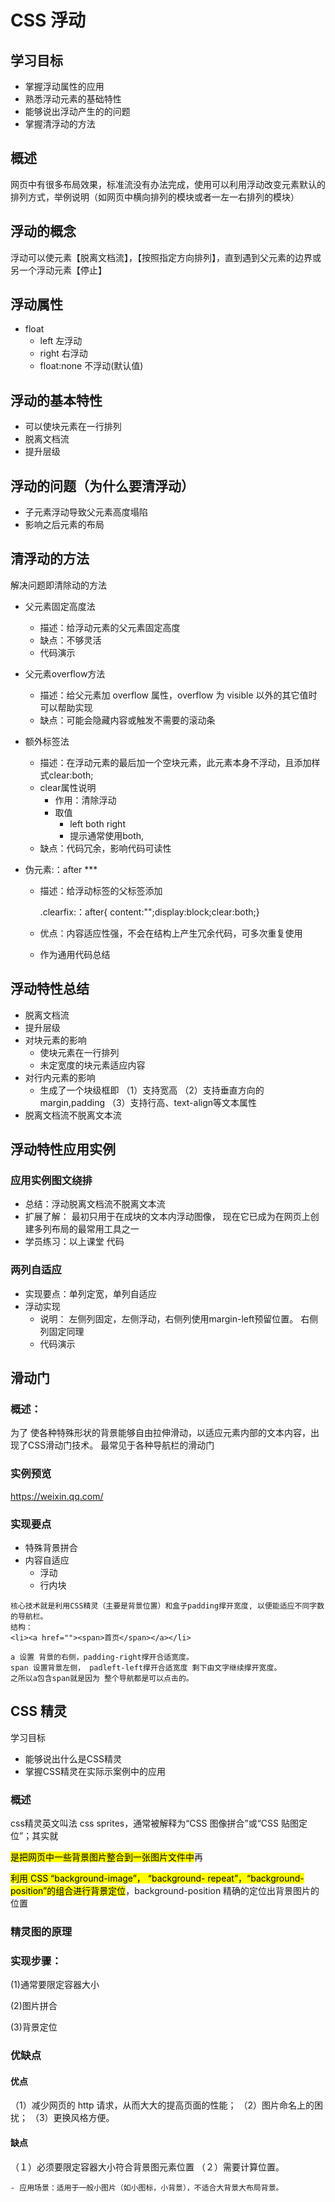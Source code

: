 # CSS 浮动

## 学习目标

- 掌握浮动属性的应用
- 熟悉浮动元素的基础特性
- 能够说出浮动产生的的问题
- 掌握清浮动的方法

## 概述

网页中有很多布局效果，标准流没有办法完成，使用可以利用浮动改变元素默认的排列方式，举例说明（如网页中横向排列的模块或者一左一右排列的模块）

## 浮动的概念

浮动可以使元素【脱离文档流】，【按照指定方向排列】，直到遇到父元素的边界或另一个浮动元素【停止】

## 浮动属性

- float
  - left 左浮动
  - right 右浮动
  - float:none 不浮动(默认值)

## 浮动的基本特性

- 可以使块元素在一行排列
- 脱离文档流
- 提升层级

## 浮动的问题（为什么要清浮动）

- 子元素浮动导致父元素高度塌陷
- 影响之后元素的布局

## 清浮动的方法

解决问题即清除动的方法

- 父元素固定高度法

  - 描述：给浮动元素的父元素固定高度 
  - 缺点：不够灵活
  - 代码演示

- 父元素overflow方法

  - 描述：给父元素加 overflow 属性，overflow 为 visible 以外的其它值时可以帮助实现 
  - 缺点：可能会隐藏内容或触发不需要的滚动条 

- 额外标签法

  - 描述：在浮动元素的最后加一个空块元素，此元素本身不浮动，且添加样式clear:both;
  - clear属性说明
    - 作用：清除浮动
    - 取值
      - left
        both
        right
      - 提示通常使用both,
  - 缺点：代码冗余，影响代码可读性

- 伪元素:：after            ***

  - 描述：给浮动标签的父标签添加

    .clearfix:：after{
      content:"";display:block;clear:both;}

  - 优点：内容适应性强，不会在结构上产生冗余代码，可多次重复使用

  - 作为通用代码总结

## 浮动特性总结

- 脱离文档流
- 提升层级
- 对块元素的影响
  - 使块元素在一行排列
  - 未定宽度的块元素适应内容 
- 对行内元素的影响
  - 生成了一个块级框即
    （1）支持宽高
    （2）支持垂直方向的margin,padding
    （3）支持行高、text-align等文本属性
- 脱离文档流不脱离文本流

## 浮动特性应用实例

### 应用实例图文绕排

- 总结：浮动脱离文档流不脱离文本流 
- 扩展了解：
  最初只用于在成块的文本内浮动图像，
  现在它已成为在网页上创建多列布局的最常用工具之一
- 学员练习：以上课堂 代码

### 两列自适应

- 实现要点：单列定宽，单列自适应
- 浮动实现
  - 说明：
    左侧列固定，左侧浮动，右侧列使用margin-left预留位置。
    右侧列固定同理
  - 代码演示

## 滑动门

### 概述：

为了 使各种特殊形状的背景能够自由拉伸滑动，以适应元素内部的文本内容，出现了CSS滑动门技术。 最常见于各种导航栏的滑动门

### 实例预览

https://weixin.qq.com/


### 实现要点

- 特殊背景拼合
- 内容自适应
  - 浮动
  - 行内块

```
核心技术就是利用CSS精灵（主要是背景位置）和盒子padding撑开宽度, 以便能适应不同字数的导航栏。
结构：
<li><a href=""><span>首页</span></a></li>

a 设置 背景的右侧，padding-right撑开合适宽度。
span 设置背景左侧， padleft-left撑开合适宽度 剩下由文字继续撑开宽度。
之所以a包含span就是因为 整个导航都是可以点击的。 
```



## CSS 精灵

学习目标

- 能够说出什么是CSS精灵
- 掌握CSS精灵在实际示案例中的应用

### 概述

css精灵英文叫法 css sprites，通常被解释为“CSS 图像拼合”或“CSS 贴图定位”；其实就

<mark>是把网页中一些背景图片整合到一张图片文件中</mark>再

<mark>利用 CSS “background-image”，
“background- repeat”，“background-position”的组合进行背景定位</mark>，background-position 精确的定位出背景图片的位置

### 精灵图的原理

### 实现步骤：

(1)通常要限定容器大小

(2)图片拼合

(3)背景定位

### 优缺点

#### 优点

（1）减少网页的 http 请求，从而大大的提高页面的性能；
（2）图片命名上的困扰；
（3）更换风格方便。

#### 缺点

（１）必须要限定容器大小符合背景图元素位置
（２）需要计算位置。

```
- 应用场景：适用于一般小图片（如小图标，小背景），不适合大背景大布局背景。
```

